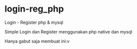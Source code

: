 # login-reg_php
Login - Register php &amp; mysql

Simple Login dan Register menggunakan php native dan mysql

Hanya gabut saja membuat ini:v
